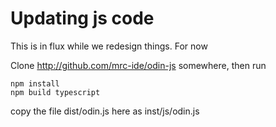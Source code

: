 # Updating js code

This is in flux while we redesign things. For now

Clone http://github.com/mrc-ide/odin-js somewhere, then run

```
npm install
npm build typescript
```

copy the file dist/odin.js here as inst/js/odin.js
